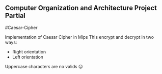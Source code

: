 ## Computer Organization and Architecture Project Partial

#Caesar-Cipher

Implementation of Caesar Cipher in Mips
This encrypt and decrypt in two ways:
  - Right orientation
  - Left orientation

Uppercase characters are no valids :pensive:

